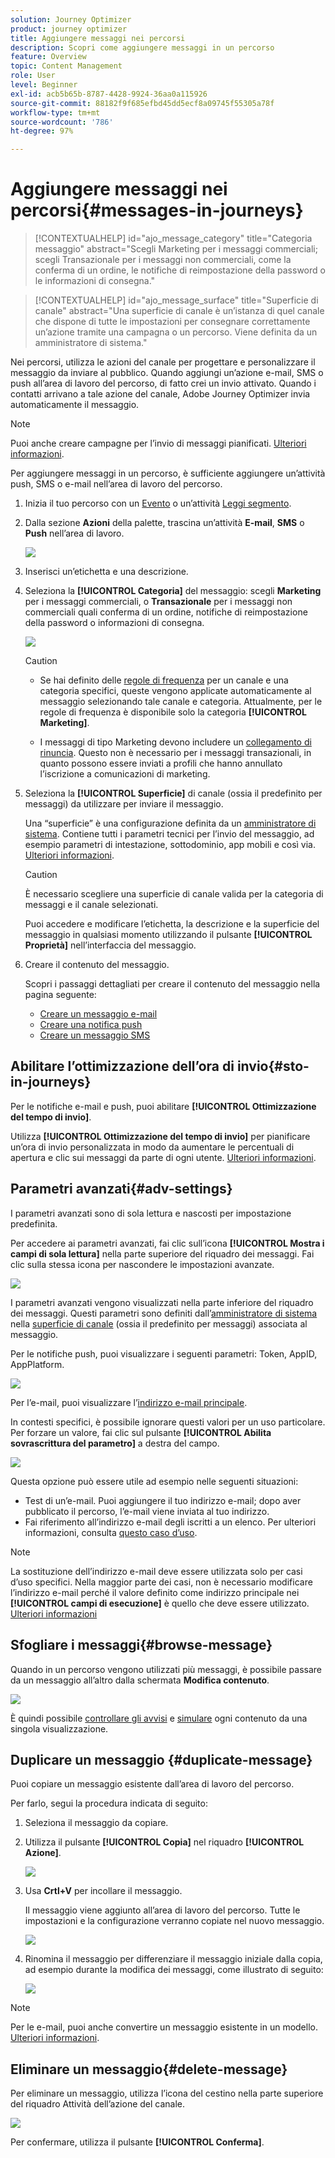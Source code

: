 ```yaml
---
solution: Journey Optimizer
product: journey optimizer
title: Aggiungere messaggi nei percorsi
description: Scopri come aggiungere messaggi in un percorso
feature: Overview
topic: Content Management
role: User
level: Beginner
exl-id: acb5b65b-8787-4428-9924-36aa0a115926
source-git-commit: 88182f9f685efbd45dd5ecf8a09745f55305a78f
workflow-type: tm+mt
source-wordcount: '786'
ht-degree: 97%

---
```


# Aggiungere messaggi nei percorsi{#messages-in-journeys}

>[!CONTEXTUALHELP]
>id="ajo_message_category"
>title="Categoria messaggio"
>abstract="Scegli Marketing per i messaggi commerciali; scegli Transazionale per i messaggi non commerciali, come la conferma di un ordine, le notifiche di reimpostazione della password o le informazioni di consegna."

>[!CONTEXTUALHELP]
>id="ajo_message_surface"
>title="Superficie di canale"
>abstract="Una superficie di canale è un’istanza di quel canale che dispone di tutte le impostazioni per consegnare correttamente un’azione tramite una campagna o un percorso. Viene definita da un amministratore di sistema."

Nei percorsi, utilizza le azioni del canale per progettare e personalizzare il messaggio da inviare al pubblico. Quando aggiungi un’azione e-mail, SMS o push all’area di lavoro del percorso, di fatto crei un invio attivato. Quando i contatti arrivano a tale azione del canale, Adobe Journey Optimizer invia automaticamente il messaggio.


>[!NOTE]
>Puoi anche creare campagne per l’invio di messaggi pianificati. [Ulteriori informazioni](../campaigns/get-started-with-campaigns.md).


Per aggiungere messaggi in un percorso, è sufficiente aggiungere un’attività push, SMS o e-mail nell’area di lavoro del percorso.

1. Inizia il tuo percorso con un [Evento](../building-journeys/general-events.md) o un’attività [Leggi segmento](../building-journeys/read-segment.md).

1. Dalla sezione **Azioni** della palette, trascina un’attività **E-mail**, **SMS** o **Push** nell’area di lavoro.

   ![](assets/add-a-message.png)

1. Inserisci un’etichetta e una descrizione.

1. Seleziona la **[!UICONTROL Categoria]** del messaggio: scegli **Marketing** per i messaggi commerciali, o **Transazionale** per i messaggi non commerciali quali conferma di un ordine, notifiche di reimpostazione della password o informazioni di consegna.

   ![](assets/inline-message-category.png)

   >[!CAUTION]
   >
   >* Se hai definito delle [regole di frequenza](../configuration/frequency-rules.md) per un canale e una categoria specifici, queste vengono applicate automaticamente al messaggio selezionando tale canale e categoria. Attualmente, per le regole di frequenza è disponibile solo la categoria **[!UICONTROL Marketing]**.
   >
   >* I messaggi di tipo Marketing devono includere un [collegamento di rinuncia](../privacy/opt-out.md#opt-out-management). Questo non è necessario per i messaggi transazionali, in quanto possono essere inviati a profili che hanno annullato l’iscrizione a comunicazioni di marketing.


1. Seleziona la **[!UICONTROL Superficie]** di canale (ossia il predefinito per messaggi) da utilizzare per inviare il messaggio.

   Una “superficie” è una configurazione definita da un [amministratore di sistema](../start/path/administrator.md). Contiene tutti i parametri tecnici per l’invio del messaggio, ad esempio parametri di intestazione, sottodominio, app mobili e così via. [Ulteriori informazioni](../configuration/channel-surfaces.md).

   >[!CAUTION]
   >
   >È necessario scegliere una superficie di canale valida per la categoria di messaggi e il canale selezionati.

   Puoi accedere e modificare l’etichetta, la descrizione e la superficie del messaggio in qualsiasi momento utilizzando il pulsante **[!UICONTROL Proprietà]** nell’interfaccia del messaggio.

1. Creare il contenuto del messaggio.

   Scopri i passaggi dettagliati per creare il contenuto del messaggio nella pagina seguente:

   * [Creare un messaggio e-mail](create-email.md)
   * [Creare una notifica push](create-push.md)
   * [Creare un messaggio SMS](create-sms.md)

## Abilitare l’ottimizzazione dell’ora di invio{#sto-in-journeys}

Per le notifiche e-mail e push, puoi abilitare **[!UICONTROL Ottimizzazione del tempo di invio]**.

Utilizza **[!UICONTROL Ottimizzazione del tempo di invio]** per pianificare un’ora di invio personalizzata in modo da aumentare le percentuali di apertura e clic sui messaggi da parte di ogni utente. [Ulteriori informazioni](../messages/send-time-optimization.md).

## Parametri avanzati{#adv-settings}

I parametri avanzati sono di sola lettura e nascosti per impostazione predefinita.

Per accedere ai parametri avanzati, fai clic sull’icona **[!UICONTROL Mostra i campi di sola lettura]** nella parte superiore del riquadro dei messaggi. Fai clic sulla stessa icona per nascondere le impostazioni avanzate.

![](assets/show-read-only.png)

I parametri avanzati vengono visualizzati nella parte inferiore del riquadro dei messaggi. Questi parametri sono definiti dall’[amministratore di sistema](../start/path/administrator.md) nella [superficie di canale](../configuration/channel-surfaces.md) (ossia il predefinito per messaggi) associata al messaggio.

Per le notifiche push, puoi visualizzare i seguenti parametri: Token, AppID, AppPlatform.

![](assets/push-adv-parameters.png)

Per l’e-mail, puoi visualizzare l’[indirizzo e-mail principale](../configuration/primary-email-addresses.md).

In contesti specifici, è possibile ignorare questi valori per un uso particolare. Per forzare un valore, fai clic sul pulsante **[!UICONTROL Abilita sovrascrittura del parametro]** a destra del campo.

![](assets/email-adv-parameters.png)

Questa opzione può essere utile ad esempio nelle seguenti situazioni:

* Test di un’e-mail. Puoi aggiungere il tuo indirizzo e-mail; dopo aver pubblicato il percorso, l’e-mail viene inviata al tuo indirizzo.
* Fai riferimento all’indirizzo e-mail degli iscritti a un elenco. Per ulteriori informazioni, consulta [questo caso d’uso](../building-journeys/message-to-subscribers-uc.md).

>[!NOTE]
>
>La sostituzione dell’indirizzo e-mail deve essere utilizzata solo per casi d’uso specifici. Nella maggior parte dei casi, non è necessario modificare l’indirizzo e-mail perché il valore definito come indirizzo principale nei **[!UICONTROL campi di esecuzione]** è quello che deve essere utilizzato. [Ulteriori informazioni](../configuration/primary-email-addresses.md)

## Sfogliare i messaggi{#browse-message}

Quando in un percorso vengono utilizzati più messaggi, è possibile passare da un messaggio all’altro dalla schermata **Modifica contenuto**.

![](assets/inline-messages-multi-content.png)

È quindi possibile [controllare gli avvisi](alerts.md) e [simulare](../design/preview.md) ogni contenuto da una singola visualizzazione.

## Duplicare un messaggio {#duplicate-message}

Puoi copiare un messaggio esistente dall’area di lavoro del percorso.

Per farlo, segui la procedura indicata di seguito:

1. Seleziona il messaggio da copiare.

1. Utilizza il pulsante **[!UICONTROL Copia]** nel riquadro **[!UICONTROL Azione]**.

   ![](assets/message-duplicate.png)

1. Usa **Crtl+V** per incollare il messaggio.

   Il messaggio viene aggiunto all’area di lavoro del percorso. Tutte le impostazioni e la configurazione verranno copiate nel nuovo messaggio.

   ![](assets/message-duplicated.png)

1. Rinomina il messaggio per differenziare il messaggio iniziale dalla copia, ad esempio durante la modifica dei messaggi, come illustrato di seguito:

   ![](assets/multi-message.png)


>[!NOTE]
>
>Per le e-mail, puoi anche convertire un messaggio esistente in un modello. [Ulteriori informazioni](../design/email-templates.md).

## Eliminare un messaggio{#delete-message}

Per eliminare un messaggio, utilizza l’icona del cestino nella parte superiore del riquadro Attività dell’azione del canale.

![](assets/delete-message.png)

Per confermare, utilizza il pulsante **[!UICONTROL Conferma]**.

